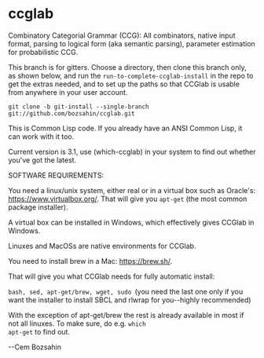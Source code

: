 # ccglab
Combinatory Categorial Grammar (CCG): All combinators, native input format, parsing to logical form (aka semantic parsing), parameter estimation for probabilistic CCG.

This branch is for gitters. Choose a directory, then clone this branch only, as shown below, and run the <code>run-to-complete-ccglab-install</code> in the repo to get the extras needed, and to set up the paths so that CCGlab is usable from anywhere in your user account.

<code>git clone -b git-install --single-branch git://github.com/bozsahin/ccglab.git</code>

This is Common Lisp code. If you already have an ANSI Common Lisp, it can work with it too.

Current version is 3.1, use (which-ccglab) in your system to find out whether you've got the latest.

SOFTWARE REQUIREMENTS:

You need a linux/unix system, either real or in a virtual box such as Oracle's: https://www.virtualbox.org/.
That will give you <code>apt-get</code> (the most common package installer).

A virtual box can be installed in Windows, which effectively gives CCGlab in Windows.

Linuxes and MacOSs are native environments for CCGlab.

You need to install brew in a Mac: https://brew.sh/.

That will give you what CCGlab needs for fully automatic install:

<code>bash, sed, apt-get/brew, wget, sudo </code>(you need the last one only if you want the installer to install SBCL and rlwrap for you--highly recommended)

With the exception of apt-get/brew the rest is already available in most if not all linuxes. 
To make sure, do e.g. <code>which apt-get</code> to find out.

--Cem Bozsahin

